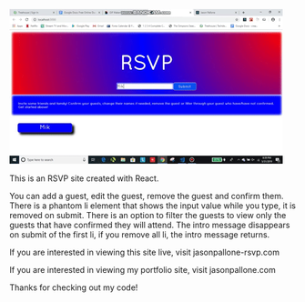![RSVP site gif](/RSVP/public/rsvp-gif.gif)

This is an RSVP site created with React.

You can add a guest, edit the guest, remove the guest and confirm them. There is a phantom li element that shows the input value while you type, it is removed on submit. There is an option to filter the guests to view only the guests that have confirmed they will attend. The intro message disappears on submit of the first li, if you remove all li, the intro message returns. 

If you are interested in viewing this site live, visit jasonpallone-rsvp.com

If you are interested in viewing my portfolio site, visit jasonpallone.com

Thanks for checking out my code!


